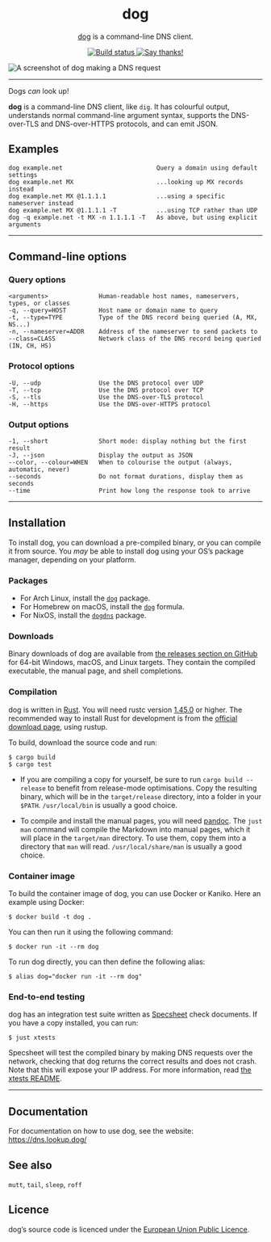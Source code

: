 <div align="center">
<h1>dog</h1>

[dog](https://dns.lookup.dog/) is a command-line DNS client.

<a href="https://travis-ci.org/github/ogham/dog">
    <img src="https://travis-ci.org/ogham/dog.svg?branch=master" alt="Build status" />
</a>

<a href="https://saythanks.io/to/ogham%40bsago.me">
    <img src="https://img.shields.io/badge/Say%20Thanks-!-1EAEDB.svg" alt="Say thanks!" />
</a>
</div>

![A screenshot of dog making a DNS request](dog-screenshot.png)

---

Dogs _can_ look up!

**dog** is a command-line DNS client, like `dig`.
It has colourful output, understands normal command-line argument syntax, supports the DNS-over-TLS and DNS-over-HTTPS protocols, and can emit JSON.

## Examples

    dog example.net                          Query a domain using default settings
    dog example.net MX                       ...looking up MX records instead
    dog example.net MX @1.1.1.1              ...using a specific nameserver instead
    dog example.net MX @1.1.1.1 -T           ...using TCP rather than UDP
    dog -q example.net -t MX -n 1.1.1.1 -T   As above, but using explicit arguments

---

## Command-line options

### Query options

    <arguments>              Human-readable host names, nameservers, types, or classes
    -q, --query=HOST         Host name or domain name to query
    -t, --type=TYPE          Type of the DNS record being queried (A, MX, NS...)
    -n, --nameserver=ADDR    Address of the nameserver to send packets to
    --class=CLASS            Network class of the DNS record being queried (IN, CH, HS)

### Protocol options

    -U, --udp                Use the DNS protocol over UDP
    -T, --tcp                Use the DNS protocol over TCP
    -S, --tls                Use the DNS-over-TLS protocol
    -H, --https              Use the DNS-over-HTTPS protocol

### Output options

    -1, --short              Short mode: display nothing but the first result
    -J, --json               Display the output as JSON
    --color, --colour=WHEN   When to colourise the output (always, automatic, never)
    --seconds                Do not format durations, display them as seconds
    --time                   Print how long the response took to arrive


---

## Installation

To install dog, you can download a pre-compiled binary, or you can compile it from source. You _may_ be able to install dog using your OS’s package manager, depending on your platform.


### Packages

- For Arch Linux, install the [`dog`](https://www.archlinux.org/packages/community/x86_64/dog/) package.
- For Homebrew on macOS, install the [`dog`](https://formulae.brew.sh/formula/dog) formula.
- For NixOS, install the [`dogdns`](https://search.nixos.org/packages?channel=unstable&show=dogdns&query=dogdns) package.


### Downloads

Binary downloads of dog are available from [the releases section on GitHub](https://github.com/ogham/dog/releases/) for 64-bit Windows, macOS, and Linux targets. They contain the compiled executable, the manual page, and shell completions.


### Compilation

dog is written in [Rust](https://www.rust-lang.org).
You will need rustc version [1.45.0](https://blog.rust-lang.org/2020/07/16/Rust-1.45.0.html) or higher.
The recommended way to install Rust for development is from the [official download page](https://www.rust-lang.org/tools/install), using rustup.

To build, download the source code and run:

    $ cargo build
    $ cargo test

- If you are compiling a copy for yourself, be sure to run `cargo build --release` to benefit from release-mode optimisations.
Copy the resulting binary, which will be in the `target/release` directory, into a folder in your `$PATH`.
`/usr/local/bin` is usually a good choice.

- To compile and install the manual pages, you will need [pandoc](https://pandoc.org/).
The `just man` command will compile the Markdown into manual pages, which it will place in the `target/man` directory.
To use them, copy them into a directory that `man` will read.
`/usr/local/share/man` is usually a good choice.


### Container image

To build the container image of dog, you can use Docker or Kaniko. Here an example using Docker:

    $ docker build -t dog .

You can then run it using the following command:

    $ docker run -it --rm dog

To run dog directly, you can then define the following alias:

    $ alias dog="docker run -it --rm dog"


### End-to-end testing

dog has an integration test suite written as [Specsheet](https://specsheet.software/) check documents.
If you have a copy installed, you can run:

    $ just xtests

Specsheet will test the compiled binary by making DNS requests over the network, checking that dog returns the correct results and does not crash.
Note that this will expose your IP address.
For more information, read [the xtests README](xtests/README.md).


---

## Documentation

For documentation on how to use dog, see the website: <https://dns.lookup.dog/>


## See also

`mutt`, `tail`, `sleep`, `roff`


## Licence

dog’s source code is licenced under the [European Union Public Licence](https://choosealicense.com/licenses/eupl-1.2/).